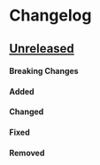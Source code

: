 # Changelog

## [Unreleased](https://github.com/mesg-foundation/js-sdk/releases/tag/vX.X.X)

#### Breaking Changes
#### Added
#### Changed
#### Fixed
#### Removed
